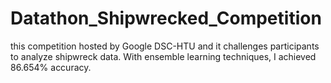 # Datathon_Shipwrecked_Competition
this competition hosted by Google DSC-HTU and it challenges participants to analyze shipwreck data. With ensemble learning techniques, I achieved 86.654% accuracy.
